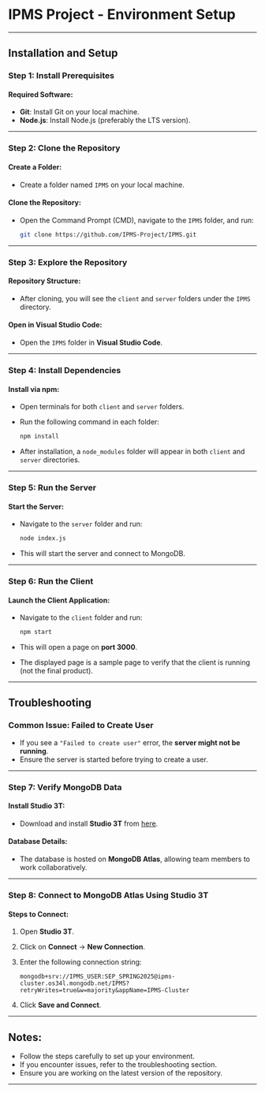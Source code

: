 # IPMS Project - Environment Setup

---

## Installation and Setup

### Step 1: Install Prerequisites

#### Required Software:
- **Git**: Install Git on your local machine.
- **Node.js**: Install Node.js (preferably the LTS version).

---

### Step 2: Clone the Repository

#### Create a Folder:
- Create a folder named `IPMS` on your local machine.

#### Clone the Repository:
- Open the Command Prompt (CMD), navigate to the `IPMS` folder, and run:

  ```bash
  git clone https://github.com/IPMS-Project/IPMS.git
  ```

---

### Step 3: Explore the Repository

#### Repository Structure:
- After cloning, you will see the `client` and `server` folders under the `IPMS` directory.

#### Open in Visual Studio Code:
- Open the `IPMS` folder in **Visual Studio Code**.

---

### Step 4: Install Dependencies

#### Install via npm:
- Open terminals for both `client` and `server` folders.
- Run the following command in each folder:

  ```bash
  npm install
  ```

- After installation, a `node_modules` folder will appear in both `client` and `server` directories.

---

### Step 5: Run the Server

#### Start the Server:
- Navigate to the `server` folder and run:

  ```bash
  node index.js
  ```

- This will start the server and connect to MongoDB.

---

### Step 6: Run the Client

#### Launch the Client Application:
- Navigate to the `client` folder and run:

  ```bash
  npm start
  ```

- This will open a page on **port 3000**.  
- The displayed page is a sample page to verify that the client is running (not the final product).

---

## Troubleshooting

### Common Issue: Failed to Create User
- If you see a `"Failed to create user"` error, the **server might not be running**.  
- Ensure the server is started before trying to create a user.

---

### Step 7: Verify MongoDB Data

#### Install Studio 3T:
- Download and install **Studio 3T** from [here](https://studio3t.com/download/).

#### Database Details:
- The database is hosted on **MongoDB Atlas**, allowing team members to work collaboratively.

---

### Step 8: Connect to MongoDB Atlas Using Studio 3T

#### Steps to Connect:
1. Open **Studio 3T**.
2. Click on **Connect** → **New Connection**.
3. Enter the following connection string:

   ```
   mongodb+srv://IPMS_USER:SEP_SPRING2025@ipms-cluster.os34l.mongodb.net/IPMS?retryWrites=true&w=majority&appName=IPMS-Cluster
   ```

4. Click **Save and Connect**.

---

## Notes:
- Follow the steps carefully to set up your environment.
- If you encounter issues, refer to the troubleshooting section.
- Ensure you are working on the latest version of the repository.

---

